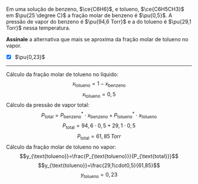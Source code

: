 Em uma solução de benzeno, $\ce{C6H6}$, e tolueno, $\ce{C6H5CH3}$ em $\pu{25 \degree C}$ a fração molar de benzeno é $\pu{0,5}$. A pressão de vapor do benzeno é $\pu{94,6 Torr}$ e a do tolueno é $\pu{29,1 Torr}$ nessa temperatura.

**Assinale** a alternativa que mais se aproxima da fração molar de tolueno no vapor.

- [x] $\pu{0,23}$

---

Cálculo da fração molar de tolueno no líquido:
$$x_{\text{tolueno}}=1-x_{\text{benzeno}}$$
$$x_{\text{tolueno}}=0,5$$
Cálculo da pressão de vapor total:
$$P_{\text{total}}=P_{\text{benzeno}}^{*}\cdot x_{\text{benzeno}}+P_{\text{tolueno}}^{*}\cdot x_{\text{tolueno}}$$
$$P_{\text{total}}=94,6\cdot0,5+29,1\cdot0,5$$
$$P_{\text{total}}=61,85 \,Torr$$
Cálculo da fração molar de tolueno no vapor:
$$y_{\text{tolueno}}=\frac{P_{\text{tolueno}}}{P_{\text{total}}}$$
$$y_{\text{tolueno}}=\frac{29,1\cdot0,5}{61,85}$$
$$y_{\text{tolueno}}=0,23$$

